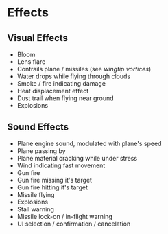 # Effects

## Visual Effects

- Bloom
- Lens flare
- Contrails plane / missiles (see *wingtip vortices*)
- Water drops while flying through clouds
- Smoke / fire indicating damage
- Heat displacement effect
- Dust trail when flying near ground
- Explosions

## Sound Effects

- Plane engine sound, modulated with plane's speed
- Plane passing by
- Plane material cracking while under stress
- Wind indicating fast movement
- Gun fire
- Gun fire missing it's target
- Gun fire hitting it's target
- Missile flying
- Explosions
- Stall warning
- Missile lock-on / in-flight warning
- UI selection / confirmation / cancelation
